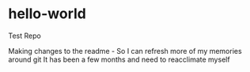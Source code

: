 # hello-world
Test Repo

Making changes to the readme - So I can refresh more of my memories around git
It has been a few months and need to reacclimate myself
